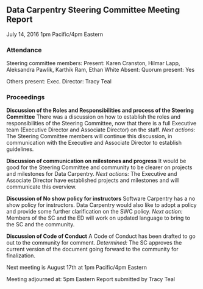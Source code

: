 ## Data Carpentry Steering Committee Meeting Report
July 14, 2016
1pm Pacific/4pm Eastern

### Attendance

Steering committee members:
Present: Karen Cranston, Hilmar Lapp, Aleksandra Pawlik, Karthik Ram, Ethan White
Absent:
Quorum present: Yes

Others present:
Exec. Director: Tracy Teal

### Proceedings

**Discussion of the Roles and Responsibilities and process of the Steering Committee**
There was a discussion on how to establish the roles and responsibilities of the Steering Committee, now that there is a full Executive team (Executive Director and Associate Director) on the staff.
*Next actions:* The Steering Committee members will continue this discussion, in communication with the Executive and Associate Director to establish guidelines.

**Discussion of communication on milestones and progress**
It would be good for the Steering Committee and community to be clearer on projects and milestones for Data Carpentry.
*Next actions:* The Executive and Associate Director have established projects and milestones and will communicate this overview.

**Discussion of No show policy for instructors**
Software Carpentry has a no show policy for instructors. Data Carpentry would also like to adopt a policy and provide some further clarification on the SWC policy.
*Next action:* Members of the SC and the ED will work on updated language to bring to the SC and the community.

**Discussion of Code of Conduct**
A Code of Conduct has been drafted to go out to the community for comment. *Determined:* The SC approves the current version of the document going forward to the community for finalization.


Next meeting is August 17th at 1pm Pacific/4pm Eastern

Meeting adjourned at: 5pm Eastern
Report submitted by Tracy Teal
